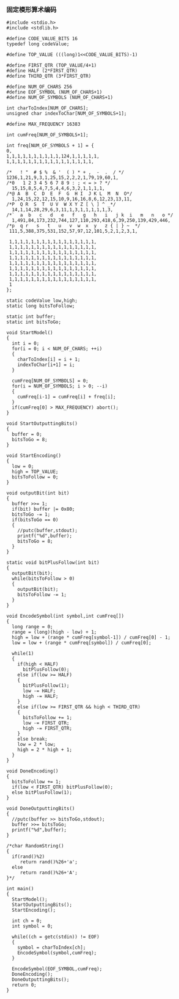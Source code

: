 ### 固定模形算术编码 ###

    #include <stdio.h>
    #include <stdlib.h>

    #define CODE_VALUE_BITS 16
    typedef long codeValue;

    #define TOP_VALUE (((long)1<<CODE_VALUE_BITS)-1)

    #define FIRST_QTR (TOP_VALUE/4+1)
    #define HALF (2*FIRST_QTR)
    #define THIRD_QTR (3*FIRST_QTR)

    #define NUM_OF_CHARS 256
    #define EOF_SYMBOL (NUM_OF_CHARS+1)
    #define NUM_OF_SYMBOLS (NUM_OF_CHARS+1)

    int charToIndex[NUM_OF_CHARS];
    unsigned char indexToChar[NUM_OF_SYMBOLS+1];

    #define MAX_FREQUENCY 16383

    int cumFreq[NUM_OF_SYMBOLS+1];

    int freq[NUM_OF_SYMBOLS + 1] = {
    0,
    1,1,1,1,1,1,1,1,1,1,124,1,1,1,1,1,
    1,1,1,1,1,1,1,1,1,1,1,1,1,1,1,1,

    /*   ! "  # $ %  & '  ( ) * + ,  -  .  / */
    1236,1,21,9,3,1,25,15,2,2,2,1,79,19,60,1,
    /*0   1 2 3 4 5 6 7 8 9 : ; < = > ? */
      15,15,8,5,4,7,5,4,4,6,3,2,1,1,1,1,
    /*@ A  B  C  D  E  F  G  H I  J K L  M  N  O*/
      1,24,15,22,12,15,10,9,16,16,8,6,12,23,13,11,
    /*P  Q R  S  T  U V  W X Y Z [ \ ] ^ _*/
      14,1,14,28,29,6,3,11,1,3,1,1,1,1,1,3,
    /*`  a  b   c   d   e   f   g   h   i   j k  i   m   n   o */
      1,491,84,173,232,744,127,110,293,418,6,39,250,139,429,446,
    /*p  q r   s   t   u   v  w  x  y   z { | } ~  */
     111,5,388,375,531,152,57,97,12,101,5,2,1,2,3,1,

     1,1,1,1,1,1,1,1,1,1,1,1,1,1,1,1,
     1,1,1,1,1,1,1,1,1,1,1,1,1,1,1,1,
     1,1,1,1,1,1,1,1,1,1,1,1,1,1,1,1,
     1,1,1,1,1,1,1,1,1,1,1,1,1,1,1,1,
     1,1,1,1,1,1,1,1,1,1,1,1,1,1,1,1,
     1,1,1,1,1,1,1,1,1,1,1,1,1,1,1,1,
     1,1,1,1,1,1,1,1,1,1,1,1,1,1,1,1,
     1,1,1,1,1,1,1,1,1,1,1,1,1,1,1,1,
     1
    };

    static codeValue low,high;
    static long bitsToFollow;

    static int buffer;
    static int bitsToGo;

    void StartModel()
    {
      int i = 0;
      for(i = 0; i < NUM_OF_CHARS; ++i)
      {
        charToIndex[i] = i + 1;
        indexToChar[i+1] = i;
      }

      cumFreq[NUM_OF_SYMBOLS] = 0;
      for(i = NUM_OF_SYMBOLS; i > 0; --i)
      {
        cumFreq[i-1] = cumFreq[i] + freq[i];
      }
      if(cumFreq[0] > MAX_FREQUENCY) abort();
    }

    void StartOutputtingBits()
    {
      buffer = 0;
      bitsToGo = 8;
    }

    void StartEncoding()
    {
      low = 0;
      high = TOP_VALUE;
      bitsToFollow = 0;
    }

    void outputBit(int bit)
    {
      buffer >>= 1;
      if(bit) buffer |= 0x80;
      bitsToGo -= 1;
      if(bitsToGo == 0)
      {
        //putc(buffer,stdout);
        printf("%d",buffer);
        bitsToGo = 8;
      }
    }

    static void bitPlusFollow(int bit)
    {
      outputBit(bit);
      while(bitsToFollow > 0)
      {
        outputBit(bit);
        bitsToFollow -= 1;
      }
    }

    void EncodeSymbol(int symbol,int cumFreq[])
    {
      long range = 0;
      range = (long)(high - low) + 1;
      high = low + (range * cumFreq[symbol-1]) / cumFreq[0] - 1;
      low = low + (range * cumFreq[symbol]) / cumFreq[0];

      while(1)
      {
        if(high < HALF)
          bitPlusFollow(0);
        else if(low >= HALF)
        {
          bitPlusFollow(1);
          low -= HALF;
          high -= HALF;
        }
        else if(low >= FIRST_QTR && high < THIRD_QTR)
        {
          bitsToFollow += 1;
          low -= FIRST_QTR;
          high -= FIRST_QTR;
        }
        else break;
        low = 2 * low;
        high = 2 * high + 1;
      }
    }

    void DoneEncoding()
    {
      bitsToFollow += 1;
      if(low < FIRST_QTR) bitPlusFollow(0);
      else bitPlusFollow(1);
    }

    void DoneOutputtingBits()
    {
      //putc(buffer >> bitsToGo,stdout);
      buffer >>= bitsToGo;
      printf("%d",buffer);
    }

    /*char RandomString()
    {
      if(rand()%2)
         return rand()%26+'a';
      else
         return rand()%26+'A';
    }*/

    int main()
    {
      StartModel();
      StartOutputtingBits();
      StartEncoding();

      int ch = 0;
      int symbol = 0;

      while((ch = getc(stdin)) != EOF)
      {
        symbol = charToIndex[ch];
        EncodeSymbol(symbol,cumFreq);
      }

      EncodeSymbol(EOF_SYMBOL,cumFreq);
      DoneEncoding();
      DoneOutputtingBits();
      return 0;
    }